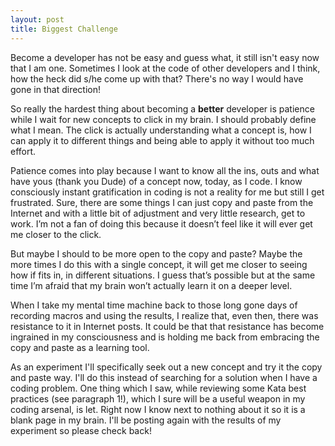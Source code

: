 ```yaml
---
layout: post
title: Biggest Challenge
---
```

Become a developer has not be easy and guess what, it still isn't easy now that I am one. Sometimes I look at the code of other developers and I think, how the heck did s/he come up with that? There's no way I would have gone in that direction!

So really the hardest thing about becoming a **better** developer is patience while I wait for new concepts to click in my brain. I should probably define what I mean. The click is actually understanding what a concept is, how I can apply it to different things and being able to apply it without too much effort.

Patience comes into play because I want to know all the ins, outs and what have yous (thank you Dude) of a concept now, today, as I code. I know consciously instant gratification in coding is not a reality for me but still I get frustrated.  Sure, there are some things I can just copy and paste from the Internet and with a little bit of adjustment and very little research, get to work. I’m not a fan of doing this because it doesn’t feel like it will ever get me closer to the click.

But maybe I should to be more open to the copy and paste? Maybe the more times I do this with a single concept, it will get me closer to seeing how if fits in, in different situations. I guess that’s possible but at the same time I’m afraid that my brain won’t actually learn it on a deeper level. 

When I take my mental time machine back to those long gone days of recording macros and using the results, I realize that, even then, there was resistance to it in Internet posts. It could be that that resistance has become ingrained in my consciousness and is holding me back from embracing the copy and paste as a learning tool.

As an experiment I'll specifically seek out a new concept and try it the copy and paste way. I'll do this instead of searching for a solution when I have a coding problem. One thing which I saw, while reviewing some Kata best practices (see paragraph 1!), which I sure will be a useful weapon in my coding arsenal, is let. Right now I know next to nothing about it so it is a blank page in my brain. I'll be posting again with the results of my experiment so please check back!
